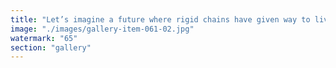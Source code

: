 ```yaml
---
title: "Let’s imagine a future where rigid chains have given way to living, flowing systems. Without Bitcoin’s immutability weighing us down, we can embrace change, adaptability, and true collaboration. Economic friction softens. Coordination becomes a living rhythm, not a static script. Innovation spirals upward. <br /><br />Freedom isn’t found in locked ledgers—it’s in the resonance of systems able to evolve. Here’s to a future unbound by past narratives. Entropy is no threat. It’s the breath of possibility.<br /><br /><br />#FutureOfFinance <br />#SystemicResonance <br />#EmbraceEntropy"
image: "./images/gallery-item-061-02.jpg"
watermark: "65"
section: "gallery"
---
```

